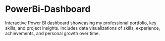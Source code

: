 # PowerBi-Dashboard
Interactive Power BI dashboard showcasing my professional portfolio, key skills, and project insights. Includes data visualizations of skills, experience, achievements, and personal growth over time.

